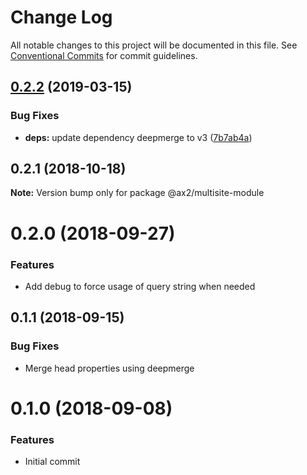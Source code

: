 # Change Log

All notable changes to this project will be documented in this file.
See [Conventional Commits](https://conventionalcommits.org) for commit guidelines.

## [0.2.2](https://github.com/ax2inc/nuxt-modules/compare/@ax2/multisite-module@0.2.1...@ax2/multisite-module@0.2.2) (2019-03-15)


### Bug Fixes

* **deps:** update dependency deepmerge to v3 ([7b7ab4a](https://github.com/ax2inc/nuxt-modules/commit/7b7ab4a))





## 0.2.1 (2018-10-18)

**Note:** Version bump only for package @ax2/multisite-module






# 0.2.0 (2018-09-27)


### Features

* Add debug to force usage of query string when needed


## 0.1.1 (2018-09-15)


### Bug Fixes

* Merge head properties using deepmerge



# 0.1.0 (2018-09-08)


### Features

* Initial commit
